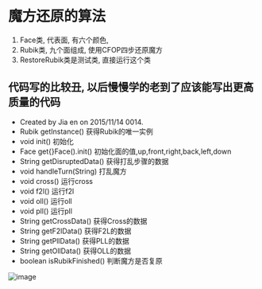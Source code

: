 # 魔方还原的算法
1. Face类, 代表面, 有六个颜色, 
2. Rubik类, 九个面组成, 使用CFOP四步还原魔方
3. RestoreRubik类是测试类, 直接运行这个类
## 代码写的比较丑, 以后慢慢学的老到了应该能写出更高质量的代码

 * Created by Jia en on 2015/11/14 0014.
 * Rubik    getInstance()       获得Rubik的唯一实例
 * void     init()              初始化
 * Face     get{}Face().init()  初始化面的值,up,front,right,back,left,down
 * String   getDisruptedData()  获得打乱步骤的数据
 * void     handleTurn(String)  打乱魔方
 * void     cross()             运行cross
 * void     f2l()               运行f2l
 * void     oll()               运行oll
 * void     pll()               运行pll
 * String   getCrossData()      获得Cross的数据
 * String   getF2lData()        获得F2L的数据
 * String   getPllData()        获得PLL的数据
 * String   getOllData()        获得OLL的数据
 * boolean  isRubikFinished()   判断魔方是否复原
 
 ![image](https://raw.githubusercontent.com/M3oM3oBug/SolveRubikByCFOP/master/rubik.gif)